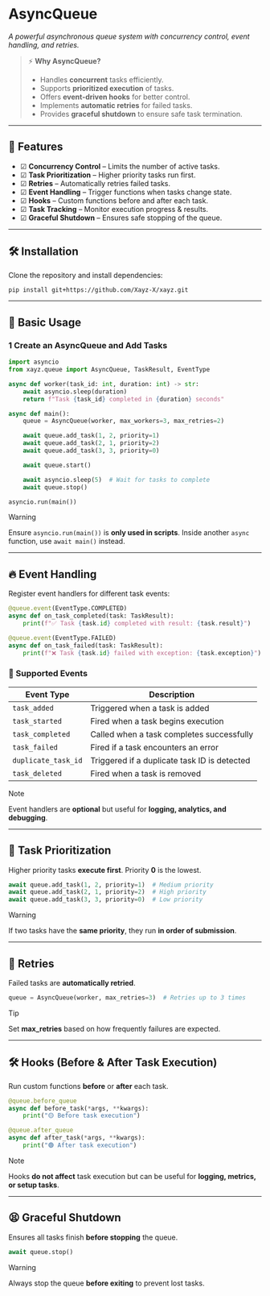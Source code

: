 # AsyncQueue

*A powerful asynchronous queue system with concurrency control, event handling, and retries.*

> ⚡ **Why AsyncQueue?**  
> - Handles **concurrent** tasks efficiently.  
> - Supports **prioritized execution** of tasks.  
> - Offers **event-driven hooks** for better control.  
> - Implements **automatic retries** for failed tasks.  
> - Provides **graceful shutdown** to ensure safe task termination.  

---

## 📌 **Features**  

- ☑ **Concurrency Control** – Limits the number of active tasks.  
- ☑ **Task Prioritization** – Higher priority tasks run first.  
- ☑ **Retries** – Automatically retries failed tasks.  
- ☑ **Event Handling** – Trigger functions when tasks change state.  
- ☑ **Hooks** – Custom functions before and after each task.  
- ☑ **Task Tracking** – Monitor execution progress & results.  
- ☑ **Graceful Shutdown** – Ensures safe stopping of the queue.  

---

## 🛠 **Installation**  

Clone the repository and install dependencies:  
```sh
pip install git+https://github.com/Xayz-X/xayz.git
```

---

## 🚀 **Basic Usage**  

### **1 Create an AsyncQueue and Add Tasks**  

```python
import asyncio
from xayz.queue import AsyncQueue, TaskResult, EventType

async def worker(task_id: int, duration: int) -> str:
    await asyncio.sleep(duration)
    return f"Task {task_id} completed in {duration} seconds"

async def main():
    queue = AsyncQueue(worker, max_workers=3, max_retries=2)

    await queue.add_task(1, 2, priority=1)
    await queue.add_task(2, 1, priority=2)
    await queue.add_task(3, 3, priority=0)

    await queue.start()

    await asyncio.sleep(5)  # Wait for tasks to complete
    await queue.stop()

asyncio.run(main())
```

> [!WARNING]  
> Ensure `asyncio.run(main())` is **only used in scripts**. Inside another `async` function, use `await main()` instead.

---

## 🔥 **Event Handling**  

Register event handlers for different task events:  

```python
@queue.event(EventType.COMPLETED)
async def on_task_completed(task: TaskResult):
    print(f"✅ Task {task.id} completed with result: {task.result}")

@queue.event(EventType.FAILED)
async def on_task_failed(task: TaskResult):
    print(f"❌ Task {task.id} failed with exception: {task.exception}")
```

### **📝 Supported Events**
| Event Type        | Description |
|------------------|------------|
| `task_added`     | Triggered when a task is added |
| `task_started`   | Fired when a task begins execution |
| `task_completed` | Called when a task completes successfully |
| `task_failed`    | Fired if a task encounters an error |
| `duplicate_task_id` | Triggered if a duplicate task ID is detected |
| `task_deleted`   | Fired when a task is removed |

> [!NOTE]  
> Event handlers are **optional** but useful for **logging, analytics, and debugging**.

---

## 🎯 **Task Prioritization**  
Higher priority tasks **execute first**. Priority **0** is the lowest.  

```python
await queue.add_task(1, 2, priority=1)  # Medium priority
await queue.add_task(2, 1, priority=2)  # High priority
await queue.add_task(3, 3, priority=0)  # Low priority
```

> [!WARNING]
> If two tasks have the **same priority**, they run **in order of submission**.

---

## 🔄 **Retries**  
Failed tasks are **automatically retried**.  

```python
queue = AsyncQueue(worker, max_retries=3)  # Retries up to 3 times
```

> [!TIP]
> Set **max_retries** based on how frequently failures are expected.

---

## 🛠 **Hooks (Before & After Task Execution)**  
Run custom functions **before** or **after** each task.  

```python
@queue.before_queue
async def before_task(*args, **kwargs):
    print("🟡 Before task execution")

@queue.after_queue
async def after_task(*args, **kwargs):
    print("🟢 After task execution")
```

> [!NOTE]
> Hooks **do not affect** task execution but can be useful for **logging, metrics, or setup tasks**.

---

## 😫 **Graceful Shutdown**  
Ensures all tasks finish **before stopping** the queue.  

```python
await queue.stop()
```

> [!WARNING]  
> Always stop the queue **before exiting** to prevent lost tasks.


